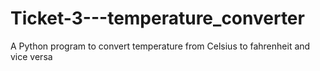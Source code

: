 # Ticket-3---temperature_converter
A Python program to convert temperature from Celsius to fahrenheit and vice versa
